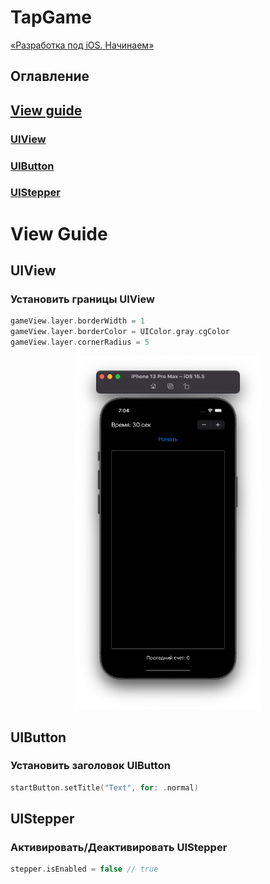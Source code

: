 #  TapGame
[«Разработка под iOS. Начинаем»](https://www.youtube.com/watch?v=RR5o5ki0888&list=PLQC2_0cDcSKA0zy20X9c5rQKNg3rkSK7c&index=25)

## Оглавление
## <a href="#view">View guide</a>
### <a href="#UIView">UIView</a>
### <a href="#UIButton">UIButton</a>
### <a href="#UIStepper">UIStepper</a>

<a name="view"></a>
# View Guide

<a name="UIView"></a>
## UIView
### Установить границы UIView
```swift 
gameView.layer.borderWidth = 1 
gameView.layer.borderColor = UIColor.gray.cgColor 
gameView.layer.cornerRadius = 5 
```
<p align="center">
  <img width=300 src="MDFiles/gameViewBorder.png">
</p>

<a name="UIButton"></a>
## UIButton
### Установить заголовок UIButton
```swift
startButton.setTitle("Text", for: .normal)
```

<a name="UIStepper"></a>
## UIStepper
### Активировать/Деактивировать UIStepper
```swift
stepper.isEnabled = false // true
```
